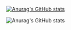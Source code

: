 [![Anurag's GitHub stats](https://github-readme-stats.vercel.app/api?username=Hannzo01)](https://github.com/anuraghazra/github-readme-stats)

![Anurag's GitHub stats](https://github-readme-stats.vercel.app/api?username=Hannzo01&show_icons=true&theme=radical)
